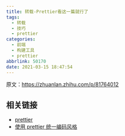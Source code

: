 ```yaml
---
title: 转载-Prettier看这一篇就行了
tags:
  - 转载
  - 技巧
  - prettier
categories:
  - 前端
  - 构建工具
  - prettier
abbrlink: 50170
date: 2021-03-15 18:47:54
---
```


原文：https://zhuanlan.zhihu.com/p/81764012

## 相关链接

- [prettier](https://prettier.io/docs/en/options.html)
- [使用 prettier 统一编码风格](https://blog.csdn.net/ganyingxie123456/article/details/105957586)
